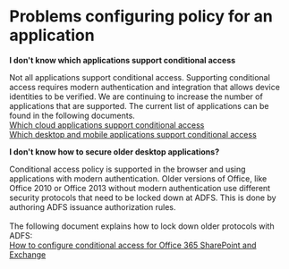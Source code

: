 <properties
    pageTitle="Problems configuring policy for an application"
    description="Problems configuring policy for an application"
    service="microsoft.aad"
    resource="Microsoft_AAD_IAM"
    authors="jcardena"
    displayOrder="1"
    selfHelpType="resource"
    supportTopicIds=""
    resourceTags="conditionalaccess_overview"
    productPesIds=""
    cloudEnvironments="public, Fairfax, Mooncake, usnat, ussec"
	articleId="b06293cb-0562-4fac-84f4-55499112f001"
	ownershipId="AzureIdentity_User"
/>

# Problems configuring policy for an application

**I don't know which applications support conditional access**

Not all applications support conditional access. Supporting conditional access requires modern authentication and integration that allows device identities to be verified. We are continuing to increase the number of applications that are supported. The current list of applications can be found in the following documents.
<br>
[Which cloud applications support conditional access](https://docs.microsoft.com/azure/active-directory/active-directory-conditional-access-technical-reference)<br>
[Which desktop and mobile applications support conditional access](https://docs.microsoft.com/azure/active-directory/active-directory-conditional-access-supported-apps)

**I don't know how to secure older desktop applications?**

Conditional access policy is supported in the browser and using applications with modern authentication. Older versions of Office, like Office 2010 or Office 2013 without modern authentication use different security protocols that need to be locked down at ADFS. This is done by authoring ADFS issuance authorization rules.
<br><br>
The following document explains how to lock down older protocols with ADFS:
<br>
[How to configure conditional access for Office 365 SharePoint and Exchange](https://docs.microsoft.com/azure/active-directory/conditional-access/block-legacy-authentication)